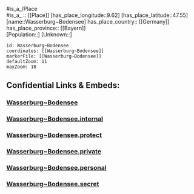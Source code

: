 ﻿---
location: [47.55,9.62] 
mapzoom: [7,12] 
mapmarker: city 
type: City
tags:
- geo/City


SpocWebEntityId: 35466
isDeleted: false
confidential: public

---
#is_a_/Place  
#is_a_ :: [[Place]] 
[has_place_longitude::9.62] 
[has_place_latitude::47.55] 
[name::Wasserburg~Bodensee] 
has_place_country:: [[Germany]]  
has_place_province:: [[Bayern]]  
[Population::] 
[Unknown::] 


```leaflet
id: Wasserburg~Bodensee
coordinates: [[Wasserburg~Bodensee]] 
markerFile: [[Wasserburg~Bodensee]] 
defaultZoom: 11 
maxZoom: 18
```


## Confidential Links & Embeds: 

### [Wasserburg~Bodensee](/_public/Earth/Continent/Europe/Europe~Central/Germany/Germany~West/Baden-Wuerttemberg/counties~BW/Bodensee/City/Wasserburg~Bodensee.md) 

### [Wasserburg~Bodensee.internal](/_internal/Earth/Continent/Europe/Europe~Central/Germany/Germany~West/Baden-Wuerttemberg/counties~BW/Bodensee/City/Wasserburg~Bodensee.internal.md) 

### [Wasserburg~Bodensee.protect](/_protect/Earth/Continent/Europe/Europe~Central/Germany/Germany~West/Baden-Wuerttemberg/counties~BW/Bodensee/City/Wasserburg~Bodensee.protect.md) 

### [Wasserburg~Bodensee.private](/_private/Earth/Continent/Europe/Europe~Central/Germany/Germany~West/Baden-Wuerttemberg/counties~BW/Bodensee/City/Wasserburg~Bodensee.private.md) 

### [Wasserburg~Bodensee.personal](/_personal/Earth/Continent/Europe/Europe~Central/Germany/Germany~West/Baden-Wuerttemberg/counties~BW/Bodensee/City/Wasserburg~Bodensee.personal.md) 

### [Wasserburg~Bodensee.secret](/_secret/Earth/Continent/Europe/Europe~Central/Germany/Germany~West/Baden-Wuerttemberg/counties~BW/Bodensee/City/Wasserburg~Bodensee.secret.md) 
